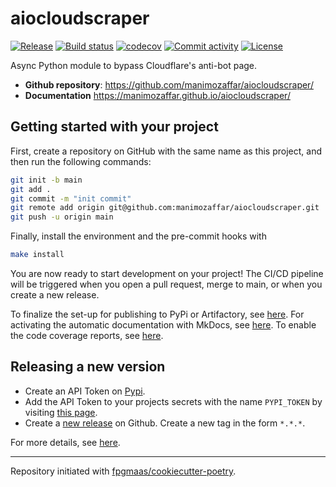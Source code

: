 # aiocloudscraper

[![Release](https://img.shields.io/github/v/release/manimozaffar/aiocloudscraper)](https://img.shields.io/github/v/release/manimozaffar/aiocloudscraper)
[![Build status](https://img.shields.io/github/actions/workflow/status/manimozaffar/aiocloudscraper/main.yml?branch=main)](https://github.com/manimozaffar/aiocloudscraper/actions/workflows/main.yml?query=branch%3Amain)
[![codecov](https://codecov.io/gh/manimozaffar/aiocloudscraper/branch/main/graph/badge.svg)](https://codecov.io/gh/manimozaffar/aiocloudscraper)
[![Commit activity](https://img.shields.io/github/commit-activity/m/manimozaffar/aiocloudscraper)](https://img.shields.io/github/commit-activity/m/manimozaffar/aiocloudscraper)
[![License](https://img.shields.io/github/license/manimozaffar/aiocloudscraper)](https://img.shields.io/github/license/manimozaffar/aiocloudscraper)

Async Python module to bypass Cloudflare's anti-bot page.

- **Github repository**: <https://github.com/manimozaffar/aiocloudscraper/>
- **Documentation** <https://manimozaffar.github.io/aiocloudscraper/>

## Getting started with your project

First, create a repository on GitHub with the same name as this project, and then run the following commands:

``` bash
git init -b main
git add .
git commit -m "init commit"
git remote add origin git@github.com:manimozaffar/aiocloudscraper.git
git push -u origin main
```

Finally, install the environment and the pre-commit hooks with

```bash
make install
```

You are now ready to start development on your project! The CI/CD
pipeline will be triggered when you open a pull request, merge to main,
or when you create a new release.

To finalize the set-up for publishing to PyPi or Artifactory, see
[here](https://fpgmaas.github.io/cookiecutter-poetry/features/publishing/#set-up-for-pypi).
For activating the automatic documentation with MkDocs, see
[here](https://fpgmaas.github.io/cookiecutter-poetry/features/mkdocs/#enabling-the-documentation-on-github).
To enable the code coverage reports, see [here](https://fpgmaas.github.io/cookiecutter-poetry/features/codecov/).

## Releasing a new version

- Create an API Token on [Pypi](https://pypi.org/).
- Add the API Token to your projects secrets with the name `PYPI_TOKEN` by visiting
[this page](https://github.com/manimozaffar/aiocloudscraper/settings/secrets/actions/new).
- Create a [new release](https://github.com/manimozaffar/aiocloudscraper/releases/new) on Github.
Create a new tag in the form ``*.*.*``.

For more details, see [here](https://fpgmaas.github.io/cookiecutter-poetry/features/cicd/#how-to-trigger-a-release).

---

Repository initiated with [fpgmaas/cookiecutter-poetry](https://github.com/fpgmaas/cookiecutter-poetry).
